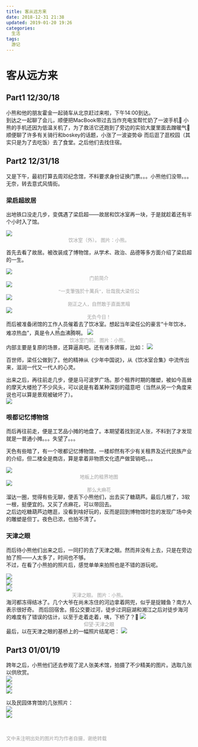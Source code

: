 ```yaml
---
title: 客从远方来
date: 2018-12-31 21:38
updated: 2019-01-20 19:26
categories:
  生活
tags:
  游记
---
```




# 客从远方来 

## Part1  12/30/18 
 
小熊和他的朋友霍金一起骑车从北京赶过来啦，下午14:00到达。  
到达之一起聊了会儿，顺便把MacBook带过去当作充电宝帮忙奶了一波手机🤣  小熊的手机还因为低温关机了，为了救活它还跑到了旁边的实验大厦里面去蹭暖气🤣  顺便聊了许多有关骑行和boskey的话题，小涨了一波姿势😆 而后逛了逛校园（其实只是为了去吃饭）去了食堂。之后他们去找住宿。  
<!-- more -->
   
[^_^]: 南开八里台校区

## Part2  12/31/18  
又是下午，最初打算去周邓纪念馆，不料要求身份证换门票。。。小熊他们没带。。。无奈，转去意式风情街。 
 
### 梁启超故居
出地铁口没走几步，变偶遇了梁启超——故居和饮冰室再一块，于是就趁着还有半个小时入了馆。  
<font color=#a0a0a0 size=2 face="黑体"><center></center></font>
![](https://ws4.sinaimg.cn/large/006tNc79ly1fzajhpys9yj31400u07wk.jpg)  
<font color=#a0a0a0 size=2 face="黑体"><center>饮冰室（外）。 图片：小熊。</center></font>
  
首先去看了故居。被改装成了博物馆，从学术、政治、品德等多方面介绍了梁启超的一生。 
<font color=#a0a0a0 size=2 face="黑体"><center></center></font> 
![](https://ws3.sinaimg.cn/large/006tNbRwgy1fyqakoxbrwj31400u0npe.jpg)
<font color=#a0a0a0 size=2 face="黑体"><center>门前简介</center></font>
![](https://ws1.sinaimg.cn/large/006tNbRwgy1fyqakzwvzhj30u0140kjm.jpg)
<font color=#a0a0a0 size=2 face="黑体"><center>“一支筆強於十萬兵”，壮哉我大梁任公</center></font>
![](https://ws3.sinaimg.cn/large/006tNbRwgy1fyqaobzbr3j31400u0x6q.jpg)
<font color=#a0a0a0 size=2 face="黑体"><center>刚正之人，自然敢于直面黑暗</center></font>
![](https://ws3.sinaimg.cn/large/006tNbRwgy1fyqaq7pa7oj31400u0kjm.jpg)
<font color=#a0a0a0 size=2 face="黑体"><center>无负今日！</center></font>
而后被准备闭馆的工作人员催着去了饮冰室。想起当年梁任公的豪言“十年饮冰，难凉热血”，真是令人<ruby>热血沸腾<rp>（</rp><rt>中二</rt><rp>）</rp></ruby>啊。
![](https://ws2.sinaimg.cn/large/006tNc79ly1fzajhnwbo3j30u0140e84.jpg)<font color=#a0a0a0 size=2 face="黑体"><center>饮冰室门前。 图片：小熊。</center></font>
内部主要是复原的场景，还算逼真吧。还有诸多牌匾，比如：
![](https://ws2.sinaimg.cn/large/006tNbRwgy1fyqayy5s8dj30u0140e82.jpg)
  
百世师，梁任公做到了。他的精神从《少年中国说》，从《饮冰室合集》中流传出来，滋润一代又一代人的心灵。  

出来之后，再往前走几步，便是马可波罗广场。那个租界时期的雕塑，被如今高耸的摩天大楼抢了不少风头，可以说是有着某种深刻的蕴意吧（当然从另一个角度来说也可以算是景观被破坏了）。  
![](https://ws1.sinaimg.cn/large/006tNbRwgy1fyqb5pklhjj30u0140e82.jpg)
  
### 哏都记忆博物馆
而后再往前走，便是工艺品小摊的地盘了。本期望着找到泥人张，不料到了才发现就是一普通小摊。。。失望了。。。  

[^_^]: 还是买了一份木雕。。。作为给老妈的礼物吧

天色有些暗了，有一个哏都记忆博物馆，一楼却然有不少有关租界及近代民族产业的介绍，但二楼全是商店，算是拿着非物质文化遗产做营销吧。。。
<font color=#a0a0a0 size=2 face="黑体"><center></center></font>
![](https://ws1.sinaimg.cn/large/006tNbRwgy1fyqbfjcut2j31400u0qv6.jpg)
<font color=#a0a0a0 size=2 face="黑体"><center>地板上的租界地图</center></font>
![](https://ws3.sinaimg.cn/large/006tNbRwgy1fyqbgncgk0j31400u0npe.jpg)
<font color=#a0a0a0 size=2 face="黑体"><center>那么大麻花</center></font>
溜达一圈，觉得有些无聊，便丢下小熊他们，出去买了糖葫芦。最后几根了，3软一根，挺便宜的。又买了点麻花，可以带回去。  
之后边吃糖葫芦边瞎逛，没看到啥好玩的，反而是回到博物馆时忽的发现广场中央的雕塑是但丁。夜色已浓，也拍不清了。 

### 天津之眼 
而后待小熊他们出来之后，一同打的去了天津之眼。然而并没有上去，只是在旁边拍了照——人太多了，时间也不够。  
不过，在看了小熊拍的照片后，感觉单单来拍照也是不错的游玩呢。 
<font color=#a0a0a0 size=2 face="黑体"><center></center></font> 
![](https://ws3.sinaimg.cn/large/006tNc79ly1fz9y1ie98lj30u0140qv6.jpg)  
![](https://ws3.sinaimg.cn/large/006tNc79ly1fz9yd5azixj30u0140b2b.jpg)  
![](https://ws3.sinaimg.cn/large/006tNc79ly1fz9ydknpdgj30u0140npe.jpg)  
<font color=#a0a0a0 size=2 face="黑体"><center>天津之眼。 图片：小熊。</center></font>
海河都冻得结冰了。几个大爷在尚未冻住的河边拿着网兜，似乎是捉鳗鱼？南方人表示很好奇。
而后回宿舍。搭公交要过河，徒步过洞庭湖和湘江之后对徒步海河的难度有了错误的估计，以至于走着走着，咦，下桥了？🤣
![](https://ws2.sinaimg.cn/large/006tNbRwgy1fyqbsk9gpfj30u0140b2a.jpg)
<font color=#a0a0a0 size=2 face="黑体"><center>仰望-天津之眼</center></font>
最后，以在天津之眼的基桥上的一幅照片结尾吧：
![](https://ws3.sinaimg.cn/large/006tNbRwgy1fyqbx0zzeuj31400u0e82.jpg)
  
## Part3 01/01/19  
跨年之后，小熊他们还去参观了泥人张美术馆，拍摄了不少精美的图片。选取几张以供欣赏。  
![](https://ws1.sinaimg.cn/large/006tNc79ly1fza0x3vnd9j31400u01l1.jpg)   
![](https://ws3.sinaimg.cn/large/006tNc79ly1fza0w7zq7jj30go0b4gny.jpg)  
![](https://ws4.sinaimg.cn/large/006tNc79ly1fza0wl6lrij30u01407wk.jpg)  

以及民园体育馆的几张照片：  
![](https://ws3.sinaimg.cn/large/006tNc79ly1fza1xwhkwgj31400u0kjm.jpg)  
![](https://ws1.sinaimg.cn/large/006tNc79ly1fza1y4l5unj31400u0kjm.jpg)  

<br/>

<font color=#a0a0a0 size=2 face="黑体"><p align="left">文中未注明出处的图片均为作者自摄，谢绝转载</p></font>






    